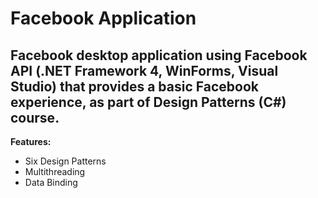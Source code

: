 # Facebook Application
## Facebook desktop application using Facebook API (.NET Framework 4, WinForms, Visual Studio) that provides a basic Facebook experience, as part of Design Patterns (C#) course.

**Features:**
- Six Design Patterns 
- Multithreading 
- Data Binding

